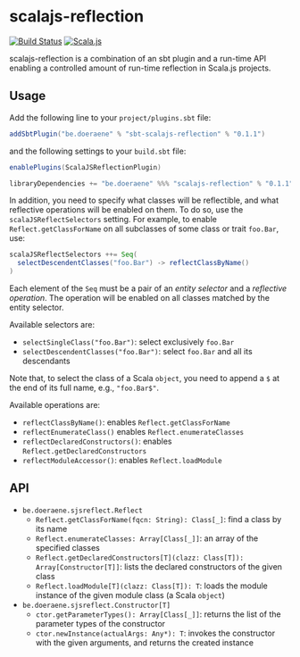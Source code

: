 # scalajs-reflection

[![Build Status](https://travis-ci.org/sjrd/scalajs-reflect.svg?branch=master)](https://travis-ci.org/sjrd/scalajs-reflect)
[![Scala.js](http://scala-js.org/assets/badges/scalajs-0.6.6.svg)](http://scala-js.org/)

scalajs-reflection is a combination of an sbt plugin and a run-time API
enabling a controlled amount of run-time reflection in Scala.js projects.

## Usage

Add the following line to your `project/plugins.sbt` file:

```scala
addSbtPlugin("be.doeraene" % "sbt-scalajs-reflection" % "0.1.1")
```

and the following settings to your `build.sbt` file:

```scala
enablePlugins(ScalaJSReflectionPlugin)

libraryDependencies += "be.doeraene" %%% "scalajs-reflection" % "0.1.1"
```

In addition, you need to specify what classes will be reflectible, and what
reflective operations will be enabled on them.
To do so, use the `scalaJSReflectSelectors` setting.
For example, to enable `Reflect.getClassForName` on all subclasses of some
class or trait `foo.Bar`, use:

```scala
scalaJSReflectSelectors ++= Seq(
  selectDescendentClasses("foo.Bar") -> reflectClassByName()
)
```

Each element of the `Seq` must be a pair of an *entity selector* and a
*reflective operation*. The operation will be enabled on all classes matched
by the entity selector.

Available selectors are:

* `selectSingleClass("foo.Bar")`: select exclusively `foo.Bar`
* `selectDescendentClasses("foo.Bar")`: select `foo.Bar` and all its descendants

Note that, to select the class of a Scala `object`, you need to append a `$`
at the end of its full name, e.g., `"foo.Bar$"`.

Available operations are:

* `reflectClassByName()`: enables `Reflect.getClassForName`
* `reflectEnumerateClass()` enables `Reflect.enumerateClasses`
* `reflectDeclaredConstructors()`: enables `Reflect.getDeclaredConstructors`
* `reflectModuleAccessor()`: enables `Reflect.loadModule`

## API

* `be.doeraene.sjsreflect.Reflect`
  * `Reflect.getClassForName(fqcn: String): Class[_]`:
    find a class by its name
  * `Reflect.enumerateClasses: Array[Class[_]]`:
    an array of the specified classes
  * `Reflect.getDeclaredConstructors[T](clazz: Class[T]): Array[Constructor[T]]`:
    lists the declared constructors of the given class
  * `Reflect.loadModule[T](clazz: Class[T]): T`:
    loads the module instance of the given module class (a Scala `object`)
* `be.doeraene.sjsreflect.Constructor[T]`
  * `ctor.getParameterTypes(): Array[Class[_]]`:
    returns the list of the parameter types of the constructor
  * `ctor.newInstance(actualArgs: Any*): T`:
    invokes the constructor with the given arguments, and returns the created instance
